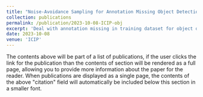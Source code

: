 ```yaml
---
title: "Noise-Avoidance Sampling for Annotation Missing Object Detection"
collection: publications
permalink: /publication/2023-10-08-ICIP-obj
excerpt: 'Deal with annotation missing in training dataset for object detection.'
date: 2023-10-08
venue: 'ICIP'
---
```


The contents above will be part of a list of publications, if the user clicks the link for the publication than the contents of section will be rendered as a full page, allowing you to provide more information about the paper for the reader. When publications are displayed as a single page, the contents of the above "citation" field will automatically be included below this section in a smaller font.
